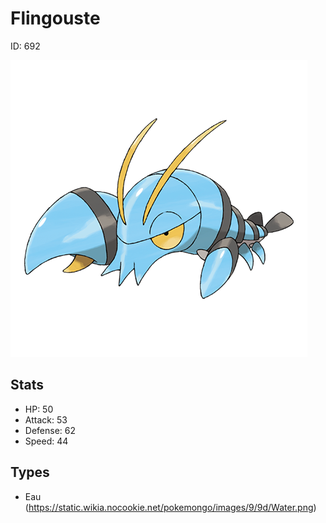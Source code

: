 # Flingouste


ID: 692

![](https://raw.githubusercontent.com/PokeAPI/sprites/master/sprites/pokemon/other/official-artwork/692.png "Flingouste")

## Stats


 - HP: 50
 - Attack: 53
 - Defense: 62
 - Speed: 44

## Types


 - Eau (https://static.wikia.nocookie.net/pokemongo/images/9/9d/Water.png)
